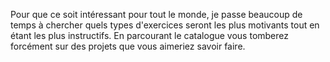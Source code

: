 Pour que ce soit intéressant pour tout le monde, je passe beaucoup de temps à chercher quels types d'exercices seront les plus motivants tout en étant les plus instructifs. En parcourant le catalogue vous tomberez forcément sur des projets que vous aimeriez savoir faire.